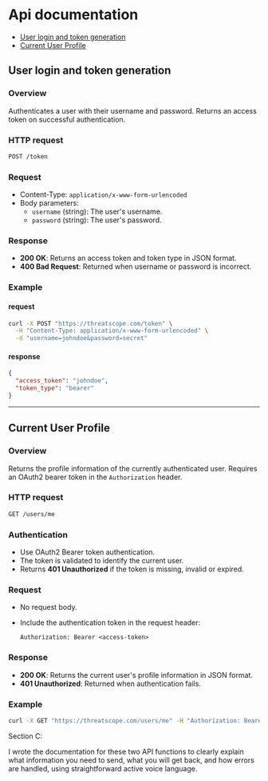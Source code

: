 # Api documentation

- [User login and token generation](#user-login-and-token-generation)
- [Current User Profile](#current-user-profile)

## User login and token generation

### Overview

Authenticates a user with their username and password. Returns an access token on successful authentication.

### HTTP request

```bash
POST /token
```

### Request

- Content-Type: `application/x-www-form-urlencoded`
- Body parameters:
    - `username` (string): The user's username.
    - `password` (string): The user's password.

### Response

- **200 OK**: Returns an access token and token type in JSON format.
- **400 Bad Request**: Returned when username or password is incorrect.

### Example 

#### request

```bash
curl -X POST "https://threatscope.com/token" \
  -H "Content-Type: application/x-www-form-urlencoded" \
  -d "username=johndoe&password=secret"
```

#### response

```json
{
  "access_token": "johndoe",
  "token_type": "bearer"
}
```

***

## Current User Profile

### Overview

Returns the profile information of the currently authenticated user. 
Requires an OAuth2 bearer token in the `Authorization` header.

### HTTP request

```bash
GET /users/me
```

### Authentication

- Use OAuth2 Bearer token authentication.
- The token is validated to identify the current user.
- Returns **401 Unauthorized** if the token is missing, invalid or expired.

### Request
- No request body.
- Include the authentication token in the request header:
  
    ```
    Authorization: Bearer <access-token>
    ```

### Response

- **200 OK**: Returns the current user's profile information in JSON format.
- **401 Unauthorized**: Returned when authentication fails.

### Example 

```bash
curl -X GET "https://threatscope.com/users/me" -H "Authorization: Bearer <your_access_token>"
```


Section C:

I wrote the documentation for these two API functions to clearly explain what information you need to send, what you will get back, and how errors are handled, using straightforward active voice language.
